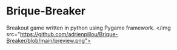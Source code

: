 # Brique-Breaker
Breakout game written in python using Pygame framework.
</img src="https://github.com/adrienpillou/Brique-Breaker/blob/main/preview.png">
